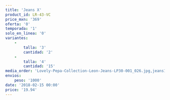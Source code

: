 ```yaml
---
title: 'Jeans X'
product_id: LR-43-VC
price_mxn: '369'
oferta: '0'
temporada: '1'
solo_en_linea: '0'
variantes:
    -
        talla: '3'
        cantidad: '2'
    -
        talla: '4'
        cantidad: '15'
media_order: 'Lovely-Pepa-Collection-Leon-Jeans-LP30-001_026.jpg,jeans1.jpeg,jeans2.jpeg,jeans3.jpeg'
envios:
    peso: '1000'
date: '2018-02-15 00:00'
price: '19.94'
---
```


